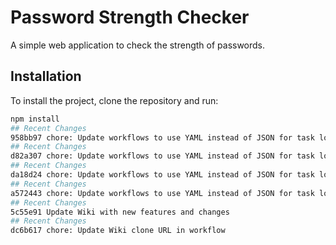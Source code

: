 # Password Strength Checker

A simple web application to check the strength of passwords.

## Installation

To install the project, clone the repository and run:

```bash
npm install
## Recent Changes
958bb97 chore: Update workflows to use YAML instead of JSON for task loading
## Recent Changes
d82a307 chore: Update workflows to use YAML instead of JSON for task loading
## Recent Changes
da18d24 chore: Update workflows to use YAML instead of JSON for task loading
## Recent Changes
a572443 chore: Update workflows to use YAML instead of JSON for task loading
## Recent Changes
5c55e91 Update Wiki with new features and changes
## Recent Changes
dc6b617 chore: Update Wiki clone URL in workflow
